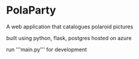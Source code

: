 # PolaParty
A web application that catalogues polaroid pictures

built using python, flask, postgres
hosted on azure

run '''main.py''' for development

